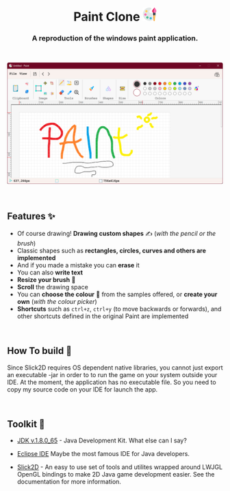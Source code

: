 <div align="center">
  <h1 align="center">
        Paint Clone
    <img src="MDImages/001-paint.png" />
  </h1>

  <h3 align="center">A reproduction of the windows paint application.</h3>
</div>

<br/>

![screenshot](MDImages/screenshot.png)

<br/>
<h2>Features ✨</h2>

* Of course drawing! **Drawing custom shapes** ✍ (*with the pencil or the brush*)
* Classic shapes such as **rectangles, circles, curves and others are implemented**
* And if you made a mistake you can **erase** it
* You can also **write text**  
* **Resize your brush** 📏
* **Scroll** the drawing space
* You can **choose the colour** 🎨 from the samples offered, or **create your own** (*with the colour picker*)
* **Shortcuts** such as `ctrl+z`, `ctrl+y` (to move backwards or forwards), and other shortcuts defined in the original Paint are implemented
<br/>

<h2>How To build 🔨</h2>

Since Slick2D requires OS dependent native libraries, you cannot just export an executable -jar in order to to run the game on your system outside your IDE. At the moment, the application has no executable file. So you need to copy my source code on your IDE for launch the app.

<br/>
<h2>Toolkit 🧰</h2>

* [JDK v.1.8.0_65](http://www.oracle.com/technetwork/java/javase/downloads/jdk8-downloads-2133151.html) - Java Development Kit. What else can I say?

* [Eclipse IDE](https://www.eclipse.org) 
 Maybe the most famous IDE for Java developers. 

* [Slick2D](https://slick.ninjacave.com/javadoc/) - An easy to use set of tools and utilites wrapped around LWJGL OpenGL bindings to make 2D Java game development easier. See the documentation for more information. 
